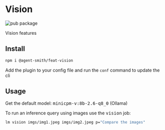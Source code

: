 # Vision

![pub package](https://img.shields.io/npm/v/@agent-smith/feat-vision)

Vision features

## Install

```bash
npm i @agent-smith/feat-vision
```

Add the plugin to your config file and run the `conf` command to update the cli

## Usage

Get the default model: <kbd>minicpm-v:8b-2.6-q8_0</kbd> (Ollama)

To run an inference query using images use the <kbd>vision</kbd> job:

```bash
lm vision imgs/img1.jpeg imgs/img2.jpeg p="Compare the images"
```
